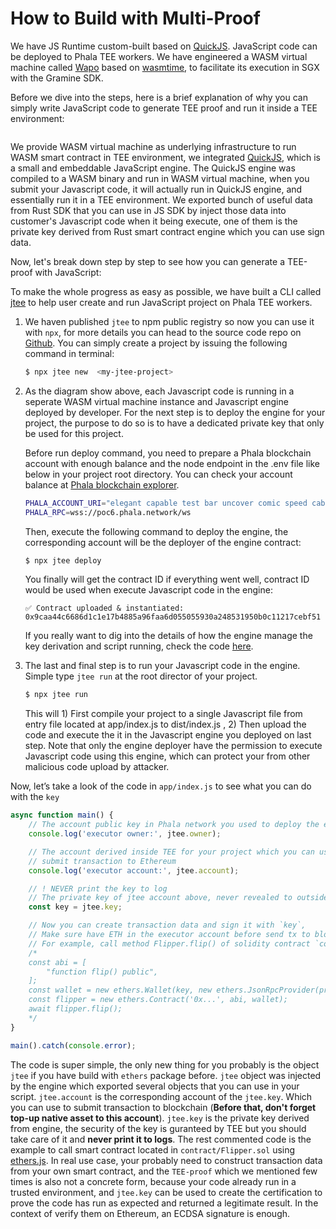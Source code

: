 # How to Build with Multi-Proof

We have JS Runtime custom-built based on [QuickJS](https://bellard.org/quickjs/). JavaScript code can be deployed to Phala TEE workers. We have engineered a WASM virtual machine called [Wapo](https://github.com/Phala-Network/wapo) based on [wasmtime](https://wasmtime.dev/), to facilitate its execution in SGX with the Gramine SDK.

Before we dive into the steps, here is a brief explanation of why you can simply write JavaScript code to generate TEE proof and run it inside a TEE environment:

<figure><img src="../../.gitbook/assets/Build-Multi-Proof.png" alt=""><figcaption></figcaption></figure>

We provide WASM virtual machine as underlying infrastructure to run WASM smart contract in TEE environment, we integrated [QuickJS](https://bellard.org/quickjs/), which is a small and embeddable JavaScript engine. The QuickJS engine was compiled to a WASM binary and run in WASM virtual machine, when you submit your Javascript code, it will actually run in QuickJS engine, and essentially run it in a TEE environment. We exported bunch of useful data from Rust SDK that you can use in JS SDK by inject those data into customer's Javascript code when it being execute, one of them is the private key derived from Rust smart contract engine which you can use sign data.

Now, let's break down step by step to see how you can generate a TEE-proof with JavaScript:

To make the whole progress as easy as possible, we have built a CLI called [jtee](https://github.com/tolak/jtee) to help user create and run JavaScript project on Phala TEE workers.

1.  We haven published `jtee` to npm public registry so now you can use it with `npx`, for more details you can head to the source code repo on [Github](https://github.com/tolak/jtee). You can simply create a project by issuing the following command in terminal:

    ```bash
    $ npx jtee new  <my-jtee-project>
    ```
2.  As the diagram show above, each Javascript code is running in a seperate WASM virtual machine instance and Javascript engine deployed by developer. For the next step is to deploy the engine for your project, the purpose to do so is to have a dedicated private key that only be used for this project.

    Before run deploy command, you need to prepare a Phala blockchain account with enough balance and the node endpoint in the .env file like below in your project root directory. You can check your account balance at [Phala blockchain explorer](https://polkadot.js.org/apps/#/accounts).

    ```bash
    PHALA_ACCOUNT_URI="elegant capable test bar uncover comic speed cabin tattoo company cabin layer"
    PHALA_RPC=wss://poc6.phala.network/ws
    ```

    Then, execute the following command to deploy the engine, the corresponding account will be the deployer of the engine contract:

    ```bash
    $ npx jtee deploy
    ```

    You finally will get the contract ID if everything went well, contract ID would be used when execute Javascript code in the engine:

    ```
    ✅ Contract uploaded & instantiated:  0x9caa44c6686d1c1e17b4885a96faa6d055055930a248531950b0c11217cebf51
    ```

    If you really want to dig into the details of how the engine manage the key derivation and script running, check the code [here](https://github.com/tolak/jtee/blob/main/engine/lib.rs).
3.  The last and final step is to run your Javascript code in the engine. Simple type `jtee run` at the root director of your project.

    ```jsx
    $ npx jtee run
    ```

    This will 1) First compile your project to a single Javascript file from entry file located at app/index.js to dist/index.js , 2) Then upload the code and execute the it in the Javascript engine you deployed on last step. Note that only the engine deployer have the permission to execute Javascript code using this engine, which can protect your from other malicious code upload by attacker.

Now, let’s take a look of the code in `app/index.js` to see what you can do with the `key`

```typescript
async function main() {
    // The account public key in Phala network you used to deploy the engine
    console.log('executor owner:', jtee.owner);

    // The account derived inside TEE for your project which you can use to
    // submit transaction to Ethereum
    console.log('executor account:', jtee.account);

    // ! NEVER print the key to log
    // The private key of jtee account above, never revealed to outside
    const key = jtee.key;

    // Now you can create transaction data and sign it with `key`,
    // Make sure have ETH in the executor account before send tx to blockchain
    // For example, call method Flipper.flip() of solidity contract `contract/Flipper.sol`
    /*
    const abi = [
        "function flip() public",
    ];
    const wallet = new ethers.Wallet(key, new ethers.JsonRpcProvider(process.env.ETHEREUM_RPC | '<http://127.0.0.1:8488>'));
    const flipper = new ethers.Contract('0x...', abi, wallet);
    await flipper.flip();
    */
}

main().catch(console.error);
```

The code is super simple, the only new thing for you probably is the object `jtee` if you have build with `ethers` package before. `jtee` object was injected by the engine which exported several objects that you can use in your script. `jtee.account` is the corresponding account of the `jtee.key`. Which you can use to submit transaction to blockchain (**Before that, don't forget top-up native asset to this account**). `jtee.key` is the private key derived from engine, the security of the key is guranteed by TEE but you should take care of it and **never print it to logs**. The rest commented code is the example to call smart contract located in `contract/Flipper.sol` using [ethers.js](https://docs.ethers.org/). In real use case, your probably need to construct transaction data from your own smart contract, and the `TEE-proof` which we mentioned few times is also not a concrete form, because your code already run in a trusted environment, and `jtee.key` can be used to create the certification to prove the code has run as expected and returned a legitimate result. In the context of verify them on Ethereum, an ECDSA signature is enough.
